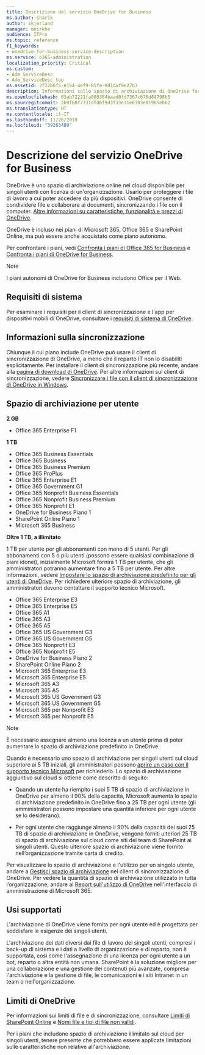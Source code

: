 ```yaml
---
title: Descrizione del servizio OneDrive for Business
ms.author: sharik
author: skjerland
manager: mnirkhe
audience: ITPro
ms.topic: reference
f1_keywords:
- onedrive-for-business-service-description
ms.service: o365-administration
localization_priority: Critical
ms.custom:
- Adm_ServiceDesc
- Adm_ServiceDesc_top
ms.assetid: 2f22b6f5-e154-4ef9-85fe-0d1daf9e27b3
description: Informazioni sullo spazio di archiviazione di OneDrive fornito per ogni piano di abbonamento.
ms.openlocfilehash: 63ab72221fa009384baad0fd7367c676d84798b5
ms.sourcegitcommit: 2b9f68f7731dfd6f9d3f33e31e6303e81985ebb2
ms.translationtype: HT
ms.contentlocale: it-IT
ms.lasthandoff: 11/26/2019
ms.locfileid: "39263480"
---
```

# <a name="onedrive-for-business-service-description"></a>Descrizione del servizio OneDrive for Business

OneDrive è uno spazio di archiviazione online nel cloud disponibile per singoli utenti con licenza di un'organizzazione. Usarlo per proteggere i file di lavoro a cui poter accedere da più dispositivi. OneDrive consente di condividere file e collaborare ai documenti, sincronizzando i file con il computer. [Altre informazioni su caratteristiche, funzionalità e prezzi di OneDrive](https://go.microsoft.com/fwlink/?linkid=850345).
  
OneDrive è incluso nei piani di Microsoft 365, Office 365 e SharePoint Online, ma può essere anche acquistato come piano autonomo. 
    
Per confrontare i piani, vedi [Confronta i piani di Office 365 for Business](https://go.microsoft.com/fwlink/?linkid=799177) e [Confronta i piani di OneDrive for Business](https://products.office.com/onedrive-for-business/compare-onedrive-for-business-plans). 
  
> [!NOTE]
> I piani autonomi di OneDrive for Business includono Office per il Web. 
  
## <a name="system-requirements"></a>Requisiti di sistema

Per esaminare i requisiti per il client di sincronizzazione e l'app per dispositivi mobili di OneDrive, consultare i [requisiti di sistema di OneDrive](https://go.microsoft.com/fwlink/?linkid=837584).
  
## <a name="about-sync"></a>Informazioni sulla sincronizzazione

Chiunque il cui piano include OneDrive può usare il client di sincronizzazione di OneDrive, a meno che il reparto IT non lo disabiliti esplicitamente. Per installare il client di sincronizzazione più recente, andare alla [pagina di download di OneDrive](https://onedrive.live.com/about/download/). Per altre informazioni sul client di sincronizzazione, vedere [Sincronizzare i file con il client di sincronizzazione di OneDrive in Windows](https://support.office.com/article/615391c4-2bd3-4aae-a42a-858262e42a49).
  
## <a name="storage-space-per-user"></a>Spazio di archiviazione per utente

**2 GB**

- Office 365 Enterprise F1

**1 TB**

- Office 365 Business Essentials
- Office 365 Business
- Office 365 Business Premium
- Office 365 ProPlus
- Office 365 Enterprise E1
- Office 365 Government G1
- Office 365 Nonprofit Business Essentials
- Office 365 Nonprofit Business Premium
- Office 365 Nonprofit E1
- OneDrive for Business Piano 1
- SharePoint Online Piano 1
- Microsoft 365 Business

**Oltre 1 TB, a illimitato**
 
1 TB per utente per gli abbonamenti con meno di 5 utenti. Per gli abbonamenti con 5 o più utenti (possono essere qualsiasi combinazione di piani idonei), inizialmente Microsoft fornirà 1 TB per utente, che gli amministratori potranno aumentare fino a 5 TB per utente. Per altre informazioni, vedere [Impostare lo spazio di archiviazione predefinito per gli utenti di OneDrive](/onedrive/set-default-storage-space). Per richiedere ulteriore spazio di archiviazione, gli amministratori devono contattare il supporto tecnico Microsoft.

- Office 365 Enterprise E3
- Office 365 Enterprise E5
- Office 365 A1
- Office 365 A3
- Office 365 A5
- Office 365 US Government G3
- Office 365 US Government G5
- Office 365 Nonprofit E3
- Office 365 Nonprofit E5
- OneDrive for Business Piano 2
- SharePoint Online Piano 2
- Microsoft 365 Enterprise E3
- Microsoft 365 Enterprise E5
- Microsoft 365 A3
- Microsoft 365 A5
- Microsoft 365 US Government G3
- Microsoft 365 US Government G5
- Microsoft 365 per Nonprofit E3
- Microsoft 365 per Nonprofit E5

> [!NOTE]
> È necessario assegnare almeno una licenza a un utente prima di poter aumentare lo spazio di archiviazione predefinito in OneDrive. 
  
Quando è necessario uno spazio di archiviazione per singoli utenti sul cloud superiore ai 5 TB iniziali, gli amministratori possono [aprire un caso con il supporto tecnico Microsoft](https://go.microsoft.com/fwlink/?linkid=869559) per richiederlo. Lo spazio di archiviazione aggiuntivo sul cloud si ottiene come descritto di seguito: 
  
- Quando un utente ha riempito i suoi 5 TB di spazio di archiviazione in OneDrive per almeno il 90% della capacità, Microsoft aumenta lo spazio di archiviazione predefinito in OneDrive fino a 25 TB per ogni utente (gli amministratori possono impostare una quantità inferiore per ogni utente se lo desiderano). 
    
- Per ogni utente che raggiunge almeno il 90% della capacità dei suoi 25 TB di spazio di archiviazione in OneDrive, vengono forniti ulteriori 25 TB di spazio di archiviazione sul cloud come siti del team di SharePoint ai singoli utenti. Questo ulteriore spazio di archiviazione viene fornito nell’organizzazione tramite carta di credito.
    
Per visualizzare lo spazio di archiviazione e l'utilizzo per un singolo utente, andare a [Gestisci spazio di archiviazione](https://support.office.com/article/31519161-059C-4764-B6F8-F5CD29F7FE68) nel client di sincronizzazione di OneDrive. Per vedere la quantità di spazio di archiviazione utilizzato in tutta l’organizzazione, andare al [Report sull'utilizzo di OneDrive](/office365/admin/activity-reports/onedrive-for-business-usage) nell'interfaccia di amministrazione di Microsoft 365. 
   
## <a name="supported-uses"></a>Usi supportati

L'archiviazione di OneDrive viene fornita per ogni utente ed è progettata per soddisfare le esigenze dei singoli utenti.
  
L'archiviazione dei dati diversi dai file di lavoro dei singoli utenti, compresi i back-up di sistema e i dati a livello di organizzazione e di reparto, non è supportata, così come l'assegnazione di una licenza per ogni utente a un bot, reparto o altra entità non umana. SharePoint è la soluzione migliore per una collaborazione e una gestione dei contenuti più avanzate, compresa l'archiviazione e la gestione di file, le comunicazioni e i siti Intranet in un team o nell'organizzazione.
  
## <a name="onedrive-limits"></a>Limiti di OneDrive

Per informazioni sui limiti di file e di sincronizzazione, consultare [Limiti di SharePoint Online](/office365/servicedescriptions/sharepoint-online-service-description/sharepoint-online-limits) e [Nomi file e tipi di file non validi](https://support.office.com/article/64883a5d-228e-48f5-b3d2-eb39e07630fa).
  
Per i piani che includono spazio di archiviazione illimitato sul cloud per singoli utenti, tenere presente che potrebbero essere applicate limitazioni sulle caratteristiche non relative all'archiviazione. 
  